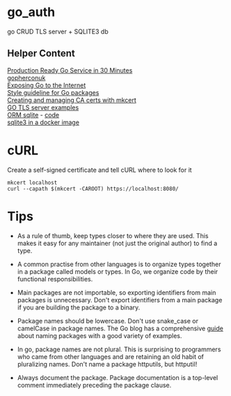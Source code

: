 # go_auth
go CRUD TLS server + SQLITE3 db

## Helper Content
[Production Ready Go Service in 30 Minutes](https://www.youtube.com/watch?v=wxkEQxvxs3w)         
[gopherconuk](https://github.com/dlsniper/gopherconuk)         
[Exposing Go to the Internet](https://blog.cloudflare.com/exposing-go-on-the-internet/)      
[Style guideline for Go packages](https://rakyll.org/style-packages/)       
[Creating and managing CA certs with mkcert](https://github.com/FiloSottile/mkcert)       
[GO TLS server examples](https://gist.github.com/denji/12b3a568f092ab951456)        
[ORM sqlite](https://www.youtube.com/watch?v=VAGodyl84OY) - [code](https://gist.github.com/elliotforbes/e241eaa8cc9d7bf3ec75b333e891d422)       
[sqlite3 in a docker image](https://devopsheaven.com/sqlite/backup/restore/dump/databases/docker/2017/10/10/sqlite-backup-restore-docker.html)

# cURL
Create a self-signed certificate and tell cURL where to look for it
```
mkcert localhost
curl --capath $(mkcert -CAROOT) https://localhost:8080/
```

# Tips
- As a rule of thumb, keep types closer to where they are used. This makes it easy for any maintainer (not just the original author) to find a type. 

- A common practise from other languages is to organize types together in a package called models or types. In Go, we organize code by their functional responsibilities.

- Main packages are not importable, so exporting identifiers from main packages is unnecessary. Don't export identifiers from a main package if you are building the package to a binary.

- Package names should be lowercase. Don't use snake_case or camelCase in package names. The Go blog has a comprehensive [guide](https://blog.golang.org/package-names) about naming packages with a good variety of examples.

- In go, package names are not plural. This is surprising to programmers who came from other languages and are retaining an old habit of pluralizing names. Don't name a package httputils, but httputil!

- Always document the package. Package documentation is a top-level comment immediately preceding the package clause.



